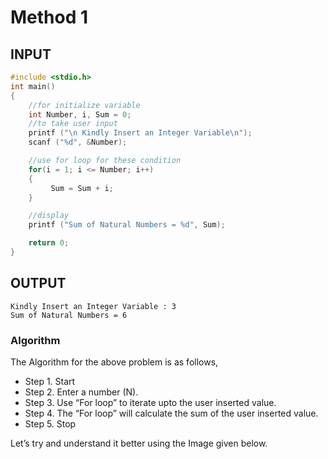 # Method 1

## INPUT
```c
#include <stdio.h>
int main() 
{ 
    //for initialize variable
    int Number, i, Sum = 0;
    //to take user input
    printf ("\n Kindly Insert an Integer Variable\n");
    scanf ("%d", &Number);

    //use for loop for these condition
    for(i = 1; i <= Number; i++)
    {
         Sum = Sum + i;
    }

    //display
    printf ("Sum of Natural Numbers = %d", Sum);

    return 0;
}
```
## OUTPUT
```
Kindly Insert an Integer Variable : 3 
Sum of Natural Numbers = 6
```

### Algorithm

The Algorithm for the above problem is as follows,

*   Step 1. Start
*   Step 2. Enter a number (N).
*   Step 3. Use “For loop” to iterate  upto the user inserted value. 
*   Step 4. The “For loop” will calculate the sum of the user inserted value. 
*   Step 5. Stop

Let’s try and understand it better using the Image given below.